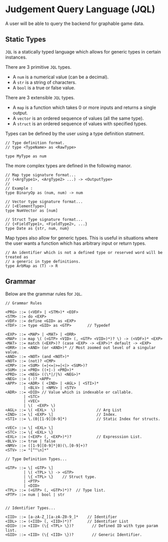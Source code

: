 # Judgement Query Language (JQL)

A user will be able to query the backend for graphable game data.

## Static Types
`JQL` is a statically typed language which allows for generic types in certain instances.

There are 3 primitive `JQL` types.
* A `num` is a numerical value (can be a decimal).
* A `str` is a string of characters.
* A `bool` is a true or false value.

There are 3 extensible `JQL` types.
* A `map` is a function which takes 0 or more inputs and returns a single output.
* A `vector` is an ordered sequence of values (all the same type).
* A `struct` is an ordered sequence of values with specified types.

Types can be defined by the user using a type definition statment.

```
// Type definition format.
// type <TypeName> as <RawType>

type MyType as num
```

The more complex types are defined in the following manor.
```
// Map type signature format...
// (<ArgType1>, <ArgType2> ...) -> <OutputType>
//
// Example :
type BinaryOp as (num, num) -> num

// Vector type signature format...
// [<ElementType>]
type NumVector as [num]

// Struct Type signature format...
// {<FieldType1>, <FieldType2>, ...}
type Date as {str, num, num}
```
Map types also allow for generic types. This is useful in situations where 
the user wants a function which has arbitrary input or return types.
```
// An identifier which is not a defined type or reserved word will be treated as 
// a generic in type definitions.
type ArbMap as (T) -> R
```

## Grammar 
Below are the grammar rules for `JQL`.
```
// Grammar Rules

<PRG> ::= (<VDF> | <STM>)* <EOF>
<STM> ::= do <EXP>
<VDF> ::= define <GID> as <EXP>
<TDF> ::= type <GID> as <GTP>       // Typedef

<EXP> ::= <MAP> | <MAT> | <ORR>
<MAP> ::= map \( (<GTP> <VID> (, <GTP> <VID>)*)? \) -> (<VDF>)* <EXP>
<MAT> ::= match (<EXP>)? (case <EXP> -> <EXP>)* default -> <EXP> 
<ORR> ::= <AND> (or <AND>)* // Most zoomed out level of a singular value.
<AND> ::= <NOT> (and <NOT>)*
<NOT> ::= (not)? <CMP>
<CMP> ::= <SUM> (=|<=|>=|<|> <SUM>)?
<SUM> ::= <PRD> ((+|-) <PRD>)*
<PRD> ::= <NEG> ((\*|/|%) <NEG>)*
<NEG> ::= (-)? <APP>
<APP> ::= <ADR> ( <IND> | <AGL> | <STI>)*
        | <BLV> | <NMV> | <STV>
<ADR> ::= <DID> // Value which is indexable or callable.
        | <STC>
        | <VEC>
        | \(  <EXP> \)
<AGL> ::= \( <EXL>  \)                  // Arg List
<IND> ::= \[ <EXP> \]                   // Index.
<STI> ::= \.(0|[1-9][0-9]*)             // Static Index for structs.

<VEC> ::= \[ <EXL> \]
<STC> ::= \{ <EXL> \}
<EXL> ::= (<EXP> (, <EXP>)*)?           // Expresssion List.
<BLV> ::= true | false
<NMV> ::= ([1-9][0-9]*|0)(\.[0-9]+)?
<STV> ::= "[^"\n]*"

// Type Definition Types...

<GTP> ::= \[ <GTP> \]
        | \( <TPL> \) -> <GTP>
        | \{ <TPL> \}    // Struct type.
        | <PTP>
        | <DID>
<TPL> ::= (<GTP> (, <GTP>)*)?  // Type list.
<PTP> ::= num | bool | str


// Identifier Types...

<IID> ::= [a-zA-Z_][a-zA-Z0-9_]*    // Identifier
<IDL> ::= (<IID> (, <IID>)*)?       // Identifier List
<DID> ::= <IID> (\{ <TPL> \})?        // Defined ID with type param list. 
<GID> ::= <IID> (\{ <IID> \})?        // Generic Identifier.
```

<!-- ## Single Value Variables
* `rnd` - round number of a single turn.
* `cds` - number of cards per hand of a single turn.

## Player Specific Variables
* `bet` - bet value.
* `erd` - tricks earned.
* `gmp` - game points after the turn is over.
* `plc` - place after the turn is over.

## Aggregate Functions

* `avg` - average of the given values.
* `min` - minimum of the given values.
* `max` - maximum of the given values.
* `sum` - sum of the given values.
* `lst` - final value of the given values.

## Rolling
The aggregate functions above will have no affect for single game stats. *Rolling* is used to calculate mid game values for single game stats.  This is the act of aggregating all values leading up to a specific turn and returning one value.

For example, in single game stats, `avg(bet)` will always return the bet on each turn. This is because each player only has one bet per turn.

## Grammar
```
<ROL> ::= roll <ROL> with <FUN>
        | <SUM>
<SUM> ::= <TRM> ((+|-) <SUM>)*
<TRM> ::= <APP> ((*|/) <TRM>)*
<APP> ::= <FUN> \( <ROL> \)
        | \( <ROL> \)
        | <NUM> | <VAR>
<FUN> ::= avg | min | max | sum | lst
<SVR> ::= rnd | cds | bet | erd | gmp | plc
<PVR> ::= 
<NUM> ::= ([1-9][0-9]*|0)(\.[0-9]+)
``` -->